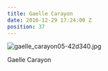 ```yaml
---
title: Gaelle Carayon
date: 2016-12-29 17:24:00 Z
position: 37
---
```


![gaelle_carayon05-42d340.jpg](/uploads/gaelle_carayon05-42d340.jpg)

Gaelle Carayon